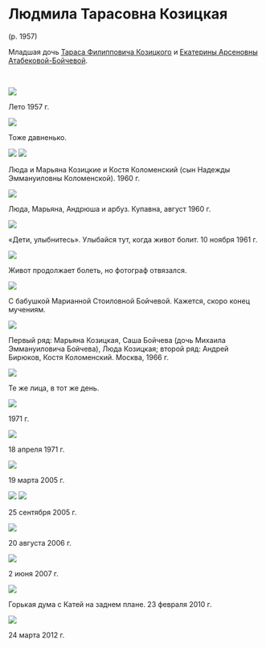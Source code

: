 # Людмила Тарасовна Козицкая
(р. 1957)

Младшая дочь [Тараса Филипповича Козицкого](TFK.md) и [Екатерины Арсеновны Атабековой-Бойчевой](../A/EAAB.md).

&nbsp;

![](../A/img/EAAB-LTK-1957.jpg)

Лето 1957 г.

![](img/LTK-1.jpg)

Тоже давненько.

![](img/LTK-KjUK-MTK-1960.jpg) ![](img/MTK-KjUK-LTK-1960.jpg)

Люда и Марьяна Козицкие и Костя Коломенский (сын Надежды Эммануиловны Коломенской). 1960 г.

![](img/LTK-MTK-AVB-1960.jpg)

Люда, Марьяна, Андрюша и арбуз. Купавна, август 1960 г.

![](img/MTK-LTK-1961B.jpg)

«Дети, улыбнитесь». Улыбайся тут, когда живот болит.
10 ноября 1961 г.

![](img/MTK-LTK-1961A.jpg)

Живот продолжает болеть, но фотограф отвязался.

![](img/MTK-LTK-MSB-1961.jpg)

С бабушкой Марианной Стоиловной Бойчевой. Кажется, скоро конец мучениям.

![](img/Group-1966A.jpg)

Первый ряд: Марьяна Козицкая, Саша Бойчева (дочь Михаила Эммануиловича Бойчева), Люда Козицкая;
второй ряд: Андрей Бирюков, Костя Коломенский. Москва, 1966 г.

![](img/Group-1966B.jpg)

Те же лица, в тот же день.

![](img/LTK-1971.jpg)

1971 г.

![](img/LTK-1971-04.jpg)

18 апреля 1971 г.

![](img/LTK-2005.jpg)

19 марта 2005 г.

![](img/LTK-SK-2005-09A.jpg) ![](img/LTK-SK-2005-09B.jpg)

25 сентября 2005 г.

![](img/LTK-2006-08.jpg)

20 августа 2006 г.

![](img/LTK-2007-06.jpg)

2 июня 2007 г.

![](img/LTK-2010-02.jpg)

Горькая дума с Катей на заднем плане. 23 февраля 2010 г.

![](img/LTK-2012-03.jpg)

24 марта 2012 г.